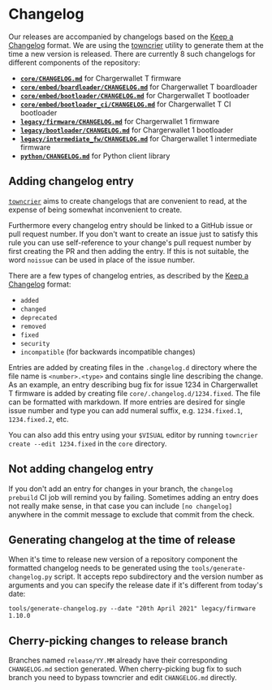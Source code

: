 # Changelog

Our releases are accompanied by changelogs based on the
[Keep a Changelog](https://keepachangelog.com/en/1.0.0/) format. We are using
the [towncrier](https://github.com/twisted/towncrier) utility to generate them
at the time a new version is released. There are currently 8 such changelogs
for different components of the repository:

* **[`core/CHANGELOG.md`](https://github.com/chargerwallet/firmware/blob/master/core/CHANGELOG.md)** for Chargerwallet T firmware
* **[`core/embed/boardloader/CHANGELOG.md`](https://github.com/chargerwallet/firmware/blob/master/core/embed/boardloader/CHANGELOG.md)** for Chargerwallet T boardloader
* **[`core/embed/bootloader/CHANGELOG.md`](https://github.com/chargerwallet/firmware/blob/master/core/embed/bootloader/CHANGELOG.md)** for Chargerwallet T bootloader
* **[`core/embed/bootloader_ci/CHANGELOG.md`](https://github.com/chargerwallet/firmware/blob/master/core/embed/bootloader_ci/CHANGELOG.md)** for Chargerwallet T CI bootloader
* **[`legacy/firmware/CHANGELOG.md`](https://github.com/chargerwallet/firmware/blob/master/legacy/firmware/CHANGELOG.md)** for Chargerwallet 1 firmware
* **[`legacy/bootloader/CHANGELOG.md`](https://github.com/chargerwallet/firmware/blob/master/legacy/bootloader/CHANGELOG.md)** for Chargerwallet 1 bootloader
* **[`legacy/intermediate_fw/CHANGELOG.md`](https://github.com/chargerwallet/firmware/blob/master/legacy/intermediate_fw/CHANGELOG.md)** for Chargerwallet 1 intermediate firmware
* **[`python/CHANGELOG.md`](https://github.com/chargerwallet/firmware/blob/master/python/CHANGELOG.md)** for Python client library

## Adding changelog entry

[`towncrier`](https://github.com/twisted/towncrier) aims to create changelogs
that are convenient to read, at the expense of being somewhat inconvenient to
create.

Furthermore every changelog entry should be linked to a GitHub issue or pull
request number. If you don't want to create an issue just to satisfy this rule
you can use self-reference to your change's pull request number by first
creating the PR and then adding the entry. If this is not suitable, the word
`noissue` can be used in place of the issue number.

There are a few types of changelog entries, as described by the [Keep a
Changelog](https://keepachangelog.com/en/1.0.0/) format:

* `added`
* `changed`
* `deprecated`
* `removed`
* `fixed`
* `security`
* `incompatible` (for backwards incompatible changes)

Entries are added by creating files in the `.changelog.d` directory where the
file name is `<number>.<type>` and contains single line describing the change.
As an example, an entry describing bug fix for issue 1234 in Chargerwallet T firmware
is added by creating file `core/.changelog.d/1234.fixed`. The file can be
formatted with markdown. If more entries are desired for single issue number and
type you can add numeral suffix, e.g. `1234.fixed.1`, `1234.fixed.2`, etc.

You can also add this entry using your `$VISUAL` editor by running `towncrier
create --edit 1234.fixed` in the `core` directory.

## Not adding changelog entry

If you don't add an entry for changes in your branch, the `changelog prebuild`
CI job will remind you by failing. Sometimes adding an entry does not really make
sense, in that case you can include `[no changelog]` anywhere in the commit
message to exclude that commit from the check.

## Generating changelog at the time of release

When it's time to release new version of a repository component the formatted
changelog needs to be generated using the `tools/generate-changelog.py` script.
It accepts repo subdirectory and the version number as arguments and you can
specify the release date if it's different from today's date:

```
tools/generate-changelog.py --date "20th April 2021" legacy/firmware 1.10.0
```

## Cherry-picking changes to release branch

Branches named `release/YY.MM` already have their corresponding `CHANGELOG.md`
section generated. When cherry-picking bug fix to such branch you need to
bypass towncrier and edit `CHANGELOG.md` directly.
